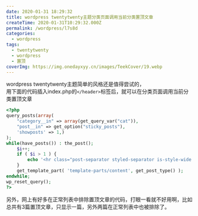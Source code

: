 ```yaml
---
date: 2020-01-31 18:29:32
title: wordpress twentytwenty主题分类页面调用当前分类置顶文章
createTime: 2020-01-31T10:29:32.000Z
permalink: /wordpress/l7s8d
categories:
  - wordpress
tags:
  - twentytwenty
  - wordpress
  - 置顶
coverImg: https://img.onedayxyy.cn/images/TeekCover/19.webp
---
```


wordpress twentytwenty主题简单的风格还是值得尝试的，  
用下面的代码插入index.php的`</header>`标签后，就可以在分类页面调用当前分类置顶文章

```php
<?php
query_posts(array(
	"category__in" => array(get_query_var("cat")),
	"post__in" => get_option("sticky_posts"),
	'showposts' => 1,)
);
while(have_posts()) : the_post();
	$i++;
	if ( $i > 1 ) {
		echo '<hr class="post-separator styled-separator is-style-wide section-inner" aria-hidden="true" />';
	}
	get_template_part( 'template-parts/content', get_post_type() );
endwhile;
wp_reset_query();
?>
```    

另外，网上有好多在正常列表中排除置顶文章的代码，打眼一看就不好用啊，比如总共有3篇置顶文章，只显示一篇，另外两篇在正常列表中也被排除了。
